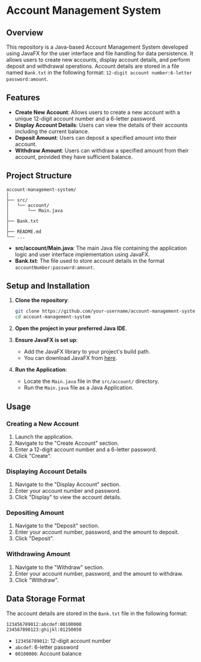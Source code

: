 
# Account Management System

## Overview

This repository is a Java-based Account Management System developed using JavaFX for the user interface and file handling for data persistence. It allows users to create new accounts, display account details, and perform deposit and withdrawal operations. Account details are stored in a file named `Bank.txt` in the following format: `12-digit account number:6-letter password:amount`.

## Features

- **Create New Account**: Allows users to create a new account with a unique 12-digit account number and a 6-letter password.
- **Display Account Details**: Users can view the details of their accounts including the current balance.
- **Deposit Amount**: Users can deposit a specified amount into their account.
- **Withdraw Amount**: Users can withdraw a specified amount from their account, provided they have sufficient balance.

## Project Structure

```
account-management-system/
│
├── src/
│   └── account/
│       └── Main.java
│
├── Bank.txt
│
├── README.md
└── ...
```

- **src/account/Main.java**: The main Java file containing the application logic and user interface implementation using JavaFX.
- **Bank.txt**: The file used to store account details in the format `accountNumber:password:amount`.

## Setup and Installation

1. **Clone the repository**:
   ```sh
   git clone https://github.com/your-username/account-management-system.git
   cd account-management-system
   ```

2. **Open the project in your preferred Java IDE**.

3. **Ensure JavaFX is set up**:
   - Add the JavaFX library to your project's build path.
   - You can download JavaFX from [here](https://gluonhq.com/products/javafx/).

4. **Run the Application**:
   - Locate the `Main.java` file in the `src/account/` directory.
   - Run the `Main.java` file as a Java Application.

## Usage

### Creating a New Account

1. Launch the application.
2. Navigate to the "Create Account" section.
3. Enter a 12-digit account number and a 6-letter password.
4. Click "Create".

### Displaying Account Details

1. Navigate to the "Display Account" section.
2. Enter your account number and password.
3. Click "Display" to view the account details.

### Depositing Amount

1. Navigate to the "Deposit" section.
2. Enter your account number, password, and the amount to deposit.
3. Click "Deposit".

### Withdrawing Amount

1. Navigate to the "Withdraw" section.
2. Enter your account number, password, and the amount to withdraw.
3. Click "Withdraw".

## Data Storage Format

The account details are stored in the `Bank.txt` file in the following format:
```
123456789012:abcdef:00100000
234567890123:ghijkl:01250050
```
- `123456789012`: 12-digit account number
- `abcdef`: 6-letter password
- `00100000`: Account balance

